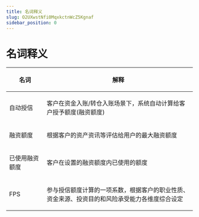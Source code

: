 ```yaml
---
title: 名词释义
slug: O2UXwstNfi0MqxkctnWcZ5Kgnaf
sidebar_position: 0
---
```



# 名词释义

<table header_row="1">
<colgroup>
<col width="159"/>
<col width="768"/>
</colgroup>
<thead>
<tr>
<th><p><strong>名词</strong></p></th><th><p><strong>解释</strong></p></th></tr>
</thead>
<tbody>
<tr>
<td><p>自动授信</p></td><td><p>客户在资金入账/转仓入账场景下，系统自动计算给客户授予额度(融资额度)</p></td></tr>
<tr>
<td><p>融资额度</p></td><td><p>根据客户的资产资讯等评估给用户的最大融资额度</p></td></tr>
<tr>
<td><p>已使用融资额度</p></td><td><p>客户在设置的融资额度内已使用的额度</p></td></tr>
<tr>
<td><p>FPS</p></td><td><p>参与授信额度计算的一项系数，根据客户的职业性质、资金来源、投资目的和风险承受能力各维度综合设定</p></td></tr>
</tbody>
</table>

